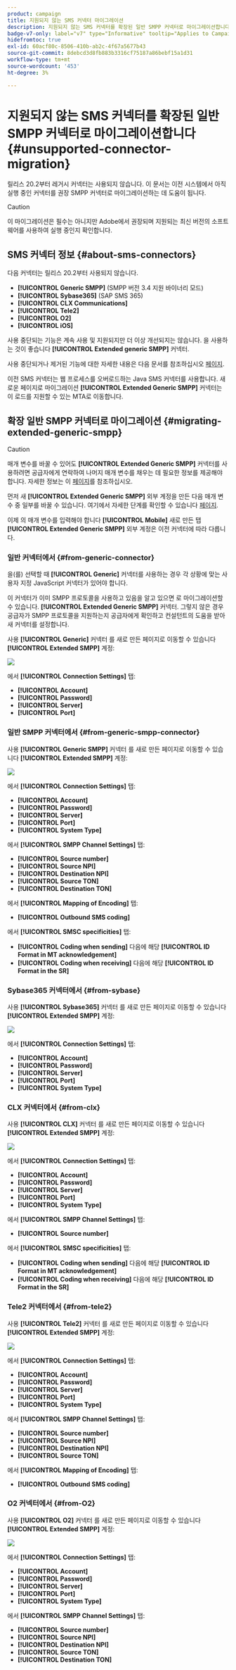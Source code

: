 ```yaml
---
product: campaign
title: 지원되지 않는 SMS 커넥터 마이그레이션
description: 지원되지 않는 SMS 커넥터를 확장된 일반 SMPP 커넥터로 마이그레이션합니다
badge-v7-only: label="v7" type="Informative" tooltip="Applies to Campaign Classic v7 only"
hidefromtoc: true
exl-id: 60acf80c-8506-410b-ab2c-4f67a5677b43
source-git-commit: 8debcd3d8fb883b3316cf75187a86bebf15a1d31
workflow-type: tm+mt
source-wordcount: '453'
ht-degree: 3%

---
```


# 지원되지 않는 SMS 커넥터를 확장된 일반 SMPP 커넥터로 마이그레이션합니다{#unsupported-connector-migration}



릴리스 20.2부터 레거시 커넥터는 사용되지 않습니다. 이 문서는 이전 시스템에서 아직 실행 중인 커넥터를 권장 SMPP 커넥터로 마이그레이션하는 데 도움이 됩니다.

>[!CAUTION]
>
>이 마이그레이션은 필수는 아니지만 Adobe에서 권장되며 지원되는 최신 버전의 소프트웨어를 사용하여 실행 중인지 확인합니다.

## SMS 커넥터 정보 {#about-sms-connectors}

다음 커넥터는 릴리스 20.2부터 사용되지 않습니다.

* **[!UICONTROL Generic SMPP]** (SMPP 버전 3.4 지원 바이너리 모드)
* **[!UICONTROL Sybase365]** (SAP SMS 365)
* **[!UICONTROL CLX Communications]**
* **[!UICONTROL Tele2]**
* **[!UICONTROL O2]**
* **[!UICONTROL iOS]**

사용 중단되는 기능은 계속 사용 및 지원되지만 더 이상 개선되지는 않습니다. 을 사용하는 것이 좋습니다 **[!UICONTROL Extended generic SMPP]** 커넥터.

사용 중단되거나 제거된 기능에 대한 자세한 내용은 다음 문서를 참조하십시오 [페이지](../../rn/using/deprecated-features.md).

이전 SMS 커넥터는 웹 프로세스를 오버로드하는 Java SMS 커넥터를 사용합니다. 새로운 페이지로 마이그레이션 **[!UICONTROL Extended Generic SMPP]** 커넥터는 이 로드를 지원할 수 있는 MTA로 이동합니다.

## 확장 일반 SMPP 커넥터로 마이그레이션 {#migrating-extended-generic-smpp}

>[!CAUTION]
>
>매개 변수를 바꿀 수 있어도 **[!UICONTROL Extended Generic SMPP]** 커넥터를 사용하려면 공급자에게 연락하여 나머지 매개 변수를 채우는 데 필요한 정보를 제공해야 합니다. 자세한 정보는 이 [페이지](sms-protocol.md)를 참조하십시오.

먼저 새 **[!UICONTROL Extended Generic SMPP]** 외부 계정을 만든 다음 매개 변수 중 일부를 바꿀 수 있습니다. 여기에서 자세한 단계를 확인할 수 있습니다 [페이지](sms-set-up.md#creating-an-smpp-external-account).

이제 의 매개 변수를 입력해야 합니다 **[!UICONTROL Mobile]** 새로 만든 탭 **[!UICONTROL Extended Generic SMPP]** 외부 계정은 이전 커넥터에 따라 다릅니다.

### 일반 커넥터에서 {#from-generic-connector}

을(를) 선택할 때 **[!UICONTROL Generic]** 커넥터를 사용하는 경우 각 상황에 맞는 사용자 지정 JavaScript 커넥터가 있어야 합니다.

이 커넥터가 이미 SMPP 프로토콜을 사용하고 있음을 알고 있으면 로 마이그레이션할 수 있습니다. **[!UICONTROL Extended Generic SMPP]** 커넥터. 그렇지 않은 경우 공급자가 SMPP 프로토콜을 지원하는지 공급자에게 확인하고 컨설턴트의 도움을 받아 새 커넥터를 설정합니다.

사용 **[!UICONTROL Generic]** 커넥터 를 새로 만든 페이지로 이동할 수 있습니다 **[!UICONTROL Extended SMPP]** 계정:

![](assets/smpp_generic.png)

에서 **[!UICONTROL Connection Settings]** 탭:

* **[!UICONTROL Account]**
* **[!UICONTROL Password]**
* **[!UICONTROL Server]**
* **[!UICONTROL Port]**

### 일반 SMPP 커넥터에서 {#from-generic-smpp-connector}

사용 **[!UICONTROL Generic SMPP]** 커넥터 를 새로 만든 페이지로 이동할 수 있습니다 **[!UICONTROL Extended SMPP]** 계정:

![](assets/smpp_generic_2.png)

에서 **[!UICONTROL Connection Settings]** 탭:

* **[!UICONTROL Account]**
* **[!UICONTROL Password]**
* **[!UICONTROL Server]**
* **[!UICONTROL Port]**
* **[!UICONTROL System Type]**

에서 **[!UICONTROL SMPP Channel Settings]** 탭:

* **[!UICONTROL Source number]**
* **[!UICONTROL Source NPI]**
* **[!UICONTROL Destination NPI]**
* **[!UICONTROL Source TON]**
* **[!UICONTROL Destination TON]**

에서 **[!UICONTROL Mapping of Encoding]** 탭:

* **[!UICONTROL Outbound SMS coding]**

에서 **[!UICONTROL SMSC specificities]** 탭:

* **[!UICONTROL Coding when sending]** 다음에 해당 **[!UICONTROL ID Format in MT acknowledgement]**
* **[!UICONTROL Coding when receiving]** 다음에 해당 **[!UICONTROL ID Format in the SR]**

### Sybase365 커넥터에서 {#from-sybase}

사용 **[!UICONTROL Sybase365]** 커넥터 를 새로 만든 페이지로 이동할 수 있습니다 **[!UICONTROL Extended SMPP]** 계정:

![](assets/smpp_3.png)

에서 **[!UICONTROL Connection Settings]** 탭:

* **[!UICONTROL Account]**
* **[!UICONTROL Password]**
* **[!UICONTROL Server]**
* **[!UICONTROL Port]**
* **[!UICONTROL System Type]**

### CLX 커넥터에서 {#from-clx}

사용 **[!UICONTROL CLX]** 커넥터 를 새로 만든 페이지로 이동할 수 있습니다 **[!UICONTROL Extended SMPP]** 계정:

![](assets/smpp_4.png)

에서 **[!UICONTROL Connection Settings]** 탭:

* **[!UICONTROL Account]**
* **[!UICONTROL Password]**
* **[!UICONTROL Server]**
* **[!UICONTROL Port]**
* **[!UICONTROL System Type]**

에서 **[!UICONTROL SMPP Channel Settings]** 탭:

* **[!UICONTROL Source number]**

에서 **[!UICONTROL SMSC specificities]** 탭:

* **[!UICONTROL Coding when sending]** 다음에 해당 **[!UICONTROL ID Format in MT acknowledgement]**
* **[!UICONTROL Coding when receiving]** 다음에 해당 **[!UICONTROL ID Format in the SR]**

### Tele2 커넥터에서 {#from-tele2}

사용 **[!UICONTROL Tele2]** 커넥터 를 새로 만든 페이지로 이동할 수 있습니다 **[!UICONTROL Extended SMPP]** 계정:

![](assets/smpp_6.png)

에서 **[!UICONTROL Connection Settings]** 탭:

* **[!UICONTROL Account]**
* **[!UICONTROL Password]**
* **[!UICONTROL Server]**
* **[!UICONTROL Port]**
* **[!UICONTROL System Type]**

에서 **[!UICONTROL SMPP Channel Settings]** 탭:

* **[!UICONTROL Source number]**
* **[!UICONTROL Source NPI]**
* **[!UICONTROL Destination NPI]**
* **[!UICONTROL Source TON]**

에서 **[!UICONTROL Mapping of Encoding]** 탭:

* **[!UICONTROL Outbound SMS coding]**

### O2 커넥터에서 {#from-O2}

사용 **[!UICONTROL O2]** 커넥터 를 새로 만든 페이지로 이동할 수 있습니다 **[!UICONTROL Extended SMPP]** 계정:

![](assets/smpp_5.png)

에서 **[!UICONTROL Connection Settings]** 탭:

* **[!UICONTROL Account]**
* **[!UICONTROL Password]**
* **[!UICONTROL Server]**
* **[!UICONTROL Port]**
* **[!UICONTROL System Type]**

에서 **[!UICONTROL SMPP Channel Settings]** 탭:

* **[!UICONTROL Source number]**
* **[!UICONTROL Source NPI]**
* **[!UICONTROL Destination NPI]**
* **[!UICONTROL Source TON]**
* **[!UICONTROL Destination TON]**
